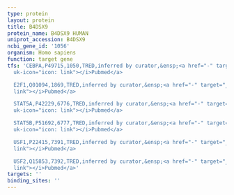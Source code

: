 ```yaml
---
type: protein
layout: protein
title: B4DSX9
protein_name: B4DSX9 HUMAN
uniprot_accession: B4DSX9
ncbi_gene_id: '1056'
organism: Homo sapiens
function: target gene
tfs: 'CEBPA,P49715,1050,TRED,inferred by curator,&ensp;<a href="-" target="_blank"><i
  uk-icon="icon: link"></i>Pubmed</a>

  E2F1,Q01094,1869,TRED,inferred by curator,&ensp;<a href="-" target="_blank"><i uk-icon="icon:
  link"></i>Pubmed</a>

  STAT5A,P42229,6776,TRED,inferred by curator,&ensp;<a href="-" target="_blank"><i
  uk-icon="icon: link"></i>Pubmed</a>

  STAT5B,P51692,6777,TRED,inferred by curator,&ensp;<a href="-" target="_blank"><i
  uk-icon="icon: link"></i>Pubmed</a>

  USF1,P22415,7391,TRED,inferred by curator,&ensp;<a href="-" target="_blank"><i uk-icon="icon:
  link"></i>Pubmed</a>

  USF2,Q15853,7392,TRED,inferred by curator,&ensp;<a href="-" target="_blank"><i uk-icon="icon:
  link"></i>Pubmed</a>'
targets: ''
binding_sites: ''
---
```

